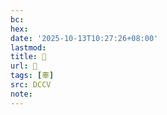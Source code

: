 ```yaml
---
bc:
hex:
date: '2025-10-13T10:27:26+08:00'
lastmod:
title: 􃃭
url: 􃃭
tags: [睾]
src: DCCV
note:
---
```

